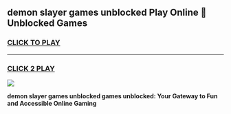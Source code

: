 
## demon slayer games unblocked Play Online 👋 Unblocked Games
<h3>
<a href="https://premium.freeplayer.one?title=demon_slayer_games_unblocked&ref=19F">CLICK TO PLAY</a></h3>
<hr>

<h3>
<a href="https://premium.freeplayer.one?title=demon_slayer_games_unblocked&ref=19F">CLICK 2 PLAY</a>
  
</h3>

<a href="https://premium.freeplayer.one?title=demon_slayer_games_unblocked&ref=19F"><img src="https://clearcache.store/games.png"></a>


**demon slayer games unblocked games unblocked: Your Gateway to Fun and Accessible Online Gaming**
